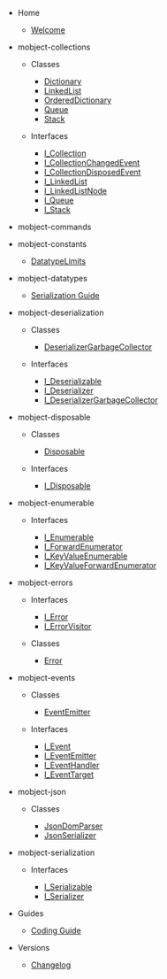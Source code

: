 - Home

  - [Welcome](/)

- mobject-collections

  - Classes

    - [Dictionary](./mobject-collections/Dictionary.md)
    - [LinkedList](./mobject-collections/LinkedList.md)
    - [OrderedDictionary](./mobject-collections/OrderedDictionary.md)
    - [Queue](./mobject-collections/Queue.md)
    - [Stack](./mobject-collections/Stack.md)

  - Interfaces

    - [I_Collection](./mobject-collections/I_Collection.md)
    - [I_CollectionChangedEvent](./mobject-collections/I_CollectionChangedEvent.md)
    - [I_CollectionDisposedEvent](./mobject-collections/I_CollectionDisposedEvent.md)
    - [I_LinkedList](./mobject-collections/I_LinkedList.md)
    - [I_LinkedListNode](./mobject-collections/I_LinkedListNode.md)
    - [I_Queue](./mobject-collections/I_Queue.md)
    - [I_Stack](./mobject-collections/I_Stack.md)

- mobject-commands

- mobject-constants

  - [DatatypeLimits](./mobject-constants-datatype-limits/DatatypeLimits.md)

- mobject-datatypes

  - [Serialization Guide](./mobject-datatypes/serialization.md)

- mobject-deserialization

  - Classes

    - [DeserializerGarbageCollector](./mobject-deserialization/DeserializerGarbageCollector.md)

  - Interfaces

    - [I_Deserializable](./mobject-deserialization/I_Deserializable.md)
    - [I_Deserializer](./mobject-deserialization/I_Deserializer.md)
    - [I_DeserializerGarbageCollector](./mobject-deserialization/I_DeserializerGarbageCollector.md)

- mobject-disposable

  - Classes

    - [Disposable](./mobject-disposable/Disposable.md)

  - Interfaces

    - [I_Disposable](./mobject-disposable/I_Disposable.md)

- mobject-enumerable

  - Interfaces

    - [I_Enumerable](./mobject-enumerable/I_Enumerable.md)
    - [I_ForwardEnumerator](./mobject-enumerable/I_ForwardEnumerator.md)
    - [I_KeyValueEnumerable](./mobject-enumerable/I_KeyValueEnumerable.md)
    - [I_KeyValueForwardEnumerator](./mobject-enumerable/I_KeyValueForwardEnumerator.md)

- mobject-errors

  - Interfaces

    - [I_Error](./mobject-errors/I_Error.md)
    - [I_ErrorVisitor](./mobject-errors/I_ErrorVisitor.md)

  - Classes

    - [Error](./mobject-errors/Error.md)

- mobject-events

  - Classes

    - [EventEmitter](./mobject-events/EventEmitter.md)

  - Interfaces

    - [I_Event](./mobject-events/I_Event.md)
    - [I_EventEmitter](./mobject-events/I_EventEmitter.md)
    - [I_EventHandler](./mobject-events/I_EventHandler.md)
    - [I_EventTarget](./mobject-events/I_EventTarget.md)

- mobject-json

  - Classes

    - [JsonDomParser](./mobject-json/JsonDomParser.md)
    - [JsonSerializer](./mobject-json/JsonSerializer.md)

- mobject-serialization

  - Interfaces

    - [I_Serializable](./mobject-serializable/I_Serializable.md)
    - [I_Serializer](./mobject-serializable/I_Serializer.md)

- Guides

  - [Coding Guide](https://mobject-dev-team.github.io/mobject-coding-convention/#/)

- Versions

  - [Changelog](changelog.md)
